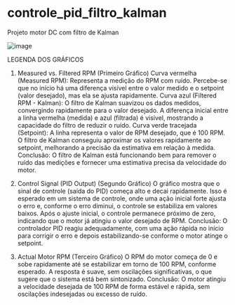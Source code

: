 # controle_pid_filtro_kalman
Projeto motor DC com filtro de Kalman


![image](https://github.com/user-attachments/assets/e09b50f6-d80d-447b-aa24-615cb38af8d3)

LEGENDA DOS GRÁFICOS

1. Measured vs. Filtered RPM (Primeiro Gráfico)
Curva vermelha (Measured RPM): Representa a medição do RPM com ruído. Percebe-se que no início há uma diferença visível entre o valor medido e o setpoint (valor desejado), mas ela se ajusta rapidamente.
Curva azul (Filtered RPM - Kalman): O filtro de Kalman suavizou os dados medidos, convergindo rapidamente para o valor desejado. A diferença inicial entre a linha vermelha (medida) e azul (filtrada) é visível, mostrando a capacidade do filtro de reduzir o ruído.
Curva verde tracejada (Setpoint): A linha representa o valor de RPM desejado, que é 100 RPM. O filtro de Kalman conseguiu aproximar os valores rapidamente ao setpoint, melhorando a precisão da estimativa em relação à medida.
Conclusão: O filtro de Kalman está funcionando bem para remover o ruído das medições e fornecer uma estimativa precisa da velocidade do motor.

2. Control Signal (PID Output) (Segundo Gráfico)
O gráfico mostra que o sinal de controle (saída do PID) começa alto e decai rapidamente. Isso é esperado em um sistema de controle, onde uma ação inicial forte ajusta o erro e, conforme o erro diminui, o controle se estabiliza em valores baixos.
Após o ajuste inicial, o controle permanece próximo de zero, indicando que o motor já atingiu o valor desejado de RPM.
Conclusão: O controlador PID reagiu adequadamente, com uma ação rápida no início para corrigir o erro e depois estabilizando-se conforme o motor atinge o setpoint.

3. Actual Motor RPM (Terceiro Gráfico)
O RPM do motor começa de 0 e sobe rapidamente até se estabilizar em torno de 100 RPM, conforme esperado.
A resposta é suave, sem oscilações significativas, o que sugere que o sistema está bem sintonizado.
Conclusão: O motor atingiu a velocidade desejada de 100 RPM de forma estável e rápida, sem oscilações indesejadas ou excesso de ruído.
